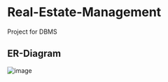 # Real-Estate-Management
Project for DBMS

## ER-Diagram
![image](https://github.com/aman247av/Real-Estate-Management/assets/69123175/db6844eb-41e2-44a4-8211-f2602967c935)
